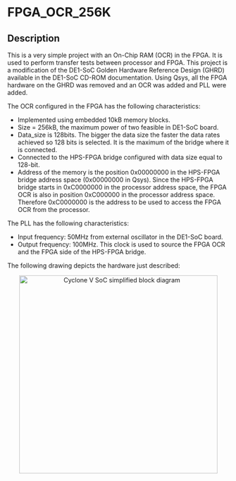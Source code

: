 FPGA_OCR_256K
===========

Description
------------
This is a very simple project with an On-Chip RAM (OCR) in the FPGA. It is used to perform transfer tests between processor and FPGA. This project is a modification of the DE1-SoC Golden Hardware Reference Design (GHRD) available in the DE1-SoC CD-ROM documentation. Using Qsys, all the FPGA hardware on the GHRD was removed and an OCR was added and PLL were added.

The OCR configured in the FPGA has the following characteristics:

* Implemented using embedded 10kB memory blocks.
* Size = 256kB, the maximum power of two feasible in DE1-SoC board.
*  Data_size is 128bits. The bigger the data size the faster the data rates achieved so 128 bits is selected. It is the maximum of the bridge where it is connected.
*  Connected to the HPS-FPGA bridge configured with data size equal to 128-bit.
* Address of the memory is the position 0x00000000 in the HPS-FPGA bridge address space (0x00000000 in Qsys). Since the HPS-FPGA bridge starts in 0xC0000000 in the processor address space, the FPGA OCR is also in position 0xC000000 in the processor address space. Therefore 0xC0000000 is the address to be used to access the FPGA OCR from the processor.
 
 The PLL has the following characteristics:
 
 * Input frequency: 50MHz from external oscillator in the DE1-SoC board.
 * Output frequency: 100MHz. This clock is used to source the FPGA OCR and the FPGA side of the HPS-FPGA bridge.
 
The following drawing depicts the hardware just described:

<p align="center">
  <img src="https://github.com/robertofem/CycloneVSoC-examples/raw/master/FPGA-hardware/DE1-SoC/FPGA_OCR_256K/FPGA_OCR_256K.png" width="450" align="middle" alt="Cyclone V SoC simplified block diagram" />
</p>


